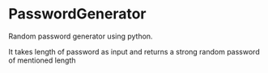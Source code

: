# PasswordGenerator



Random password generator using python.


It takes length of password as input and returns a strong random password of mentioned length
